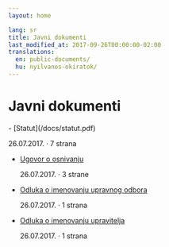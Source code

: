 ```yaml
---
layout: home

lang: sr
title: Javni dokumenti
last_modified_at: 2017-09-26T00:00:00-02:00
translations:
  en: public-documents/
  hu: nyilvanos-okiratok/
---
```


# Javni dokumenti

<div class="mdl-color-text--grey-600 documents" markdown="1">
- [Statut](/docs/statut.pdf)

  26.07.2017. · 7 strana
- [Ugovor o osnivanju](/docs/ugovor-o-osnivanju.pdf)

  26.07.2017. · 3 strane
- [Odluka o imenovanju upravnog odbora](/docs/odluka-o-imenovanju-upravnog-odbora.pdf)

  26.07.2017. · 1 strana
- [Odluka o imenovanju upravitelja](/docs/odluka-o-imenovanju-upravitelja.pdf)

  26.07.2017. · 1 strana
</div>
